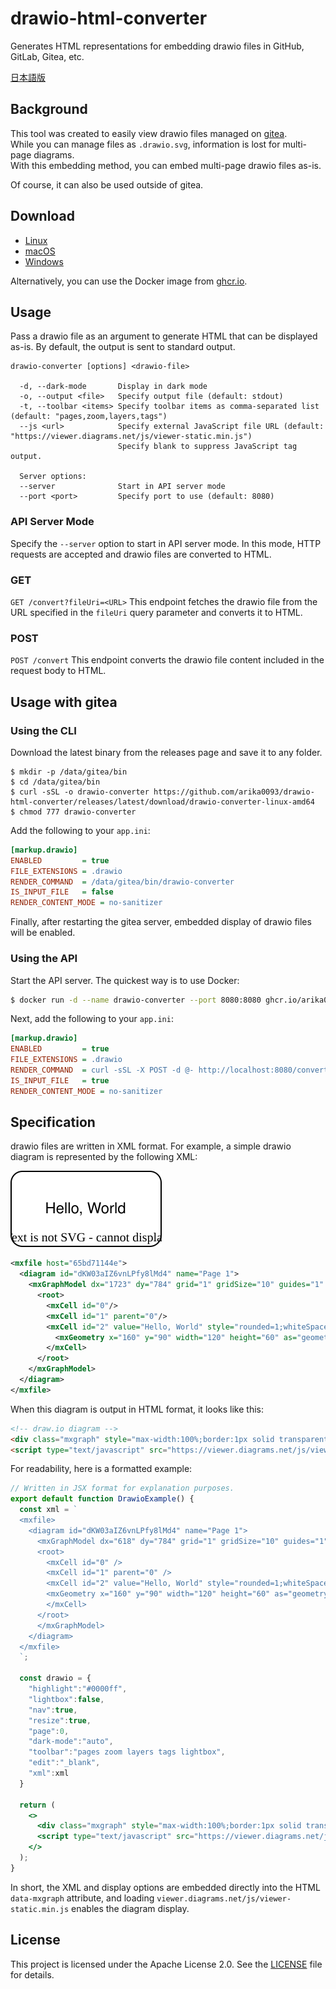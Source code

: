 # drawio-html-converter
Generates HTML representations for embedding drawio files in GitHub, GitLab, Gitea, etc.

[日本語版](README_ja.md)

## Background
This tool was created to easily view drawio files managed on [gitea](https://gitea.io/).  
While you can manage files as `.drawio.svg`, information is lost for multi-page diagrams.  
With this embedding method, you can embed multi-page drawio files as-is.  

Of course, it can also be used outside of gitea.

## Download
* [Linux](https://github.com/arika0093/drawio-html-converter/releases/latest/download/drawio-converter-linux-amd64)
* [macOS](https://github.com/arika0093/drawio-html-converter/releases/latest/download/drawio-converter-macos-amd64)
* [Windows](https://github.com/arika0093/drawio-html-converter/releases/latest/download/drawio-converter-windows-amd64.exe)

Alternatively, you can use the Docker image from [ghcr.io](https://ghcr.io/arika0093/drawio-html-converter).

## Usage
Pass a drawio file as an argument to generate HTML that can be displayed as-is. By default, the output is sent to standard output.

```
drawio-converter [options] <drawio-file>

  -d, --dark-mode       Display in dark mode
  -o, --output <file>   Specify output file (default: stdout)
  -t, --toolbar <items> Specify toolbar items as comma-separated list (default: "pages,zoom,layers,tags")
  --js <url>            Specify external JavaScript file URL (default: "https://viewer.diagrams.net/js/viewer-static.min.js")
                        Specify blank to suppress JavaScript tag output.

  Server options:
  --server              Start in API server mode
  --port <port>         Specify port to use (default: 8080)
```

### API Server Mode

Specify the `--server` option to start in API server mode. In this mode, HTTP requests are accepted and drawio files are converted to HTML.

### GET
`GET /convert?fileUri=<URL>`
This endpoint fetches the drawio file from the URL specified in the `fileUri` query parameter and converts it to HTML.

### POST
`POST /convert`
This endpoint converts the drawio file content included in the request body to HTML.

## Usage with gitea
### Using the CLI
Download the latest binary from the releases page and save it to any folder.

```
$ mkdir -p /data/gitea/bin
$ cd /data/gitea/bin
$ curl -sSL -o drawio-converter https://github.com/arika0093/drawio-html-converter/releases/latest/download/drawio-converter-linux-amd64
$ chmod 777 drawio-converter
```

Add the following to your `app.ini`:

```ini
[markup.drawio]
ENABLED         = true
FILE_EXTENSIONS = .drawio
RENDER_COMMAND  = /data/gitea/bin/drawio-converter
IS_INPUT_FILE   = false
RENDER_CONTENT_MODE = no-sanitizer
```
Finally, after restarting the gitea server, embedded display of drawio files will be enabled.

### Using the API

Start the API server. The quickest way is to use Docker:

```bash
$ docker run -d --name drawio-converter --port 8080:8080 ghcr.io/arika0093/drawio-html-converter
```

Next, add the following to your `app.ini`:

```ini
[markup.drawio]
ENABLED         = true
FILE_EXTENSIONS = .drawio
RENDER_COMMAND  = curl -sSL -X POST -d @- http://localhost:8080/convert
IS_INPUT_FILE   = true
RENDER_CONTENT_MODE = no-sanitizer
```

## Specification
drawio files are written in XML format.
For example, a simple drawio diagram is represented by the following XML:

![Hello, World](./assets/sample.svg)

```xml
<mxfile host="65bd71144e">
  <diagram id="dKW03aIZ6vnLPfy8lMd4" name="Page 1">
    <mxGraphModel dx="1723" dy="784" grid="1" gridSize="10" guides="1" tooltips="1" connect="1" arrows="1" fold="1" page="1" pageScale="1" pageWidth="1169" pageHeight="827" math="0" shadow="0">
      <root>
        <mxCell id="0"/>
        <mxCell id="1" parent="0"/>
        <mxCell id="2" value="Hello, World" style="rounded=1;whiteSpace=wrap;html=1;" vertex="1" parent="1">
          <mxGeometry x="160" y="90" width="120" height="60" as="geometry"/>
        </mxCell>
      </root>
    </mxGraphModel>
  </diagram>
</mxfile>
```

When this diagram is output in HTML format, it looks like this:

```html
<!-- draw.io diagram -->
<div class="mxgraph" style="max-width:100%;border:1px solid transparent;" data-mxgraph="{&quot;highlight&quot;:&quot;#0000ff&quot;,&quot;lightbox&quot;:false,&quot;nav&quot;:true,&quot;resize&quot;:true,&quot;toolbar&quot;:&quot;zoom layers tags&quot;,&quot;edit&quot;:&quot;_blank&quot;,&quot;xml&quot;:&quot;&lt;mxfile&gt;\n  &lt;diagram id=\&quot;dKW03aIZ6vnLPfy8lMd4\&quot; name=\&quot;Page 1\&quot;&gt;\n    &lt;mxGraphModel dx=\&quot;618\&quot; dy=\&quot;784\&quot; grid=\&quot;1\&quot; gridSize=\&quot;10\&quot; guides=\&quot;1\&quot; tooltips=\&quot;1\&quot; connect=\&quot;1\&quot; arrows=\&quot;1\&quot; fold=\&quot;1\&quot; page=\&quot;1\&quot; pageScale=\&quot;1\&quot; pageWidth=\&quot;1169\&quot; pageHeight=\&quot;827\&quot; math=\&quot;0\&quot; shadow=\&quot;0\&quot;&gt;\n      &lt;root&gt;\n        &lt;mxCell id=\&quot;0\&quot; /&gt;\n        &lt;mxCell id=\&quot;1\&quot; parent=\&quot;0\&quot; /&gt;\n        &lt;mxCell id=\&quot;2\&quot; value=\&quot;Hello, World\&quot; style=\&quot;rounded=1;whiteSpace=wrap;html=1;\&quot; parent=\&quot;1\&quot; vertex=\&quot;1\&quot;&gt;\n          &lt;mxGeometry x=\&quot;160\&quot; y=\&quot;90\&quot; width=\&quot;120\&quot; height=\&quot;60\&quot; as=\&quot;geometry\&quot; /&gt;\n        &lt;/mxCell&gt;\n      &lt;/root&gt;\n    &lt;/mxGraphModel&gt;\n  &lt;/diagram&gt;\n&lt;/mxfile&gt;\n&quot;}"></div>
<script type="text/javascript" src="https://viewer.diagrams.net/js/viewer-static.min.js"></script>
```

For readability, here is a formatted example:

```jsx
// Written in JSX format for explanation purposes.
export default function DrawioExample() {
  const xml = `
  <mxfile>
    <diagram id="dKW03aIZ6vnLPfy8lMd4" name="Page 1">
      <mxGraphModel dx="618" dy="784" grid="1" gridSize="10" guides="1" tooltips="1" connect="1" arrows="1" fold="1" page="1" pageScale="1" pageWidth="1169" pageHeight="827" math="0" shadow="0">
      <root>
        <mxCell id="0" />
        <mxCell id="1" parent="0" />
        <mxCell id="2" value="Hello, World" style="rounded=1;whiteSpace=wrap;html=1;" parent="1" vertex="1">
        <mxGeometry x="160" y="90" width="120" height="60" as="geometry" />
        </mxCell>
      </root>
      </mxGraphModel>
    </diagram>
  </mxfile>
  `;

  const drawio = {
    "highlight":"#0000ff",
    "lightbox":false,
    "nav":true,
    "resize":true,
    "page":0,
    "dark-mode":"auto",
    "toolbar":"pages zoom layers tags lightbox",
    "edit":"_blank",
    "xml":xml
  }

  return (
    <>
      <div class="mxgraph" style="max-width:100%;border:1px solid transparent;" data-mxgraph={drawio}></div>
      <script type="text/javascript" src="https://viewer.diagrams.net/js/viewer-static.min.js"></script>
    </>
  );
}
```
In short, the XML and display options are embedded directly into the HTML `data-mxgraph` attribute, and loading `viewer.diagrams.net/js/viewer-static.min.js` enables the diagram display.

## License

This project is licensed under the Apache License 2.0. See the [LICENSE](./LICENSE) file for details.
